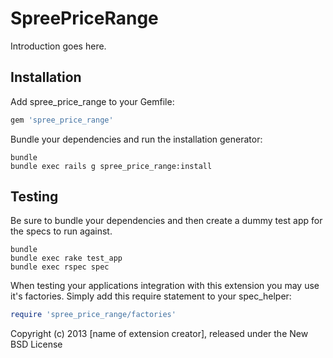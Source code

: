 SpreePriceRange
===============

Introduction goes here.

Installation
------------

Add spree_price_range to your Gemfile:

```ruby
gem 'spree_price_range'
```

Bundle your dependencies and run the installation generator:

```shell
bundle
bundle exec rails g spree_price_range:install
```

Testing
-------

Be sure to bundle your dependencies and then create a dummy test app for the specs to run against.

```shell
bundle
bundle exec rake test_app
bundle exec rspec spec
```

When testing your applications integration with this extension you may use it's factories.
Simply add this require statement to your spec_helper:

```ruby
require 'spree_price_range/factories'
```

Copyright (c) 2013 [name of extension creator], released under the New BSD License
